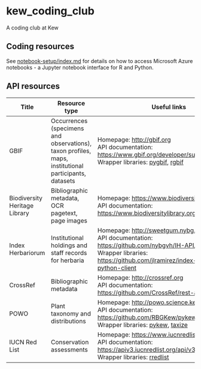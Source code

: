 # kew_coding_club
A coding club at Kew

## Coding resources

See [notebook-setup/index.md](notebook-setup/index.md) for details on how to access Microsoft Azure notebooks - a Jupyter notebook interface for R and Python.

## API resources

| Title| Resource type   | Useful links                                          |
| -----| --------------- | ----------------------------------------------------- |
| GBIF | Occurrences (specimens and observations), taxon profiles, maps, institutional participants, datasets |Homepage: http://gbif.org <br/> API documentation: https://www.gbif.org/developer/summary <br/> Wrapper libraries: [pygbif](https://github.com/sckott/pygbif), [rgbif](https://www.gbif.org/tool/81747/rgbif)|
|Biodiversity Heritage Library|Bibliographic metadata, OCR pagetext, page images|Homepage: https://www.biodiversitylibrary.org/ <br/> API documentation: https://www.biodiversitylibrary.org/docs/api3.html <br/> |
|Index Herbariorum|Institutional holdings and staff records for herbaria|Homepage: http://sweetgum.nybg.org/science/ih/ <br/> API documentation: https://github.com/nybgvh/IH-API/wiki <br/> Wrapper libraries: https://github.com/jlramirez/index-herbariorum-python-client|
| CrossRef | Bibliographic metadata | Homepage: http://crossref.org <br/> API documentation: https://github.com/CrossRef/rest-api-doc |
| POWO | Plant taxonomy and distributions | Homepage: http://powo.science.kew.org <br/> API documentation: https://github.com/RBGKew/pykew <br/> Wrapper libraries: [pykew](https://github.com/RBGKew/pykew), [taxize](taxize)|
| IUCN Red List | Conservation assessments | Homepage: https://www.iucnredlist.org/ <br/> API documentation: https://apiv3.iucnredlist.org/api/v3/docs <br/> Wrapper libraries: [rredlist](https://github.com/ropensci/rredlist) |
